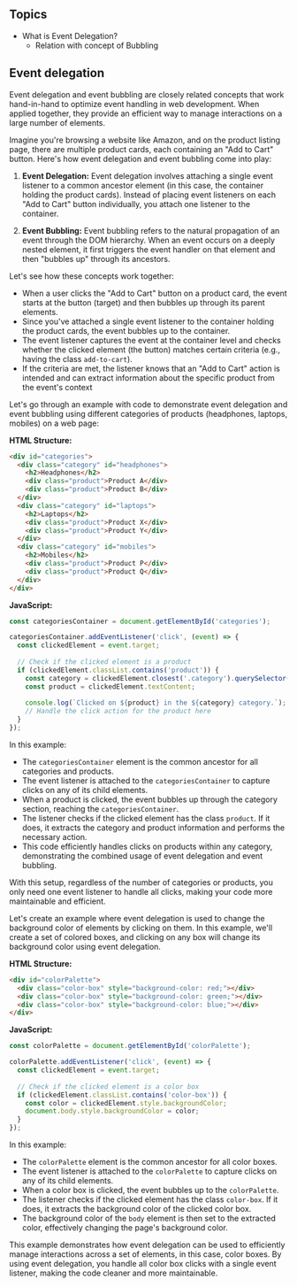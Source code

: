 
## Topics

- What is Event Delegation?
    - Relation with concept of Bubbling 
    

## Event delegation

Event delegation and event bubbling are closely related concepts that work hand-in-hand to optimize event handling in web development. When applied together, they provide an efficient way to manage interactions on a large number of elements.

Imagine you're browsing a website like Amazon, and on the product listing page, there are multiple product cards, each containing an "Add to Cart" button. Here's how event delegation and event bubbling come into play:

1. **Event Delegation:**
   Event delegation involves attaching a single event listener to a common ancestor element (in this case, the container holding the product cards). Instead of placing event listeners on each "Add to Cart" button individually, you attach one listener to the container.

2. **Event Bubbling:**
   Event bubbling refers to the natural propagation of an event through the DOM hierarchy. When an event occurs on a deeply nested element, it first triggers the event handler on that element and then "bubbles up" through its ancestors.

Let's see how these concepts work together:

- When a user clicks the "Add to Cart" button on a product card, the event starts at the button (target) and then bubbles up through its parent elements.
- Since you've attached a single event listener to the container holding the product cards, the event bubbles up to the container.
- The event listener captures the event at the container level and checks whether the clicked element (the button) matches certain criteria (e.g., having the class `add-to-cart`).
- If the criteria are met, the listener knows that an "Add to Cart" action is intended and can extract information about the specific product from the event's context

Let's go through an example with code to demonstrate event delegation and event bubbling using different categories of products (headphones, laptops, mobiles) on a web page:

**HTML Structure:**
```html
<div id="categories">
  <div class="category" id="headphones">
    <h2>Headphones</h2>
    <div class="product">Product A</div>
    <div class="product">Product B</div>
  </div>
  <div class="category" id="laptops">
    <h2>Laptops</h2>
    <div class="product">Product X</div>
    <div class="product">Product Y</div>
  </div>
  <div class="category" id="mobiles">
    <h2>Mobiles</h2>
    <div class="product">Product P</div>
    <div class="product">Product Q</div>
  </div>
</div>
```

**JavaScript:**
```javascript
const categoriesContainer = document.getElementById('categories');

categoriesContainer.addEventListener('click', (event) => {
  const clickedElement = event.target;
  
  // Check if the clicked element is a product
  if (clickedElement.classList.contains('product')) {
    const category = clickedElement.closest('.category').querySelector('h2').textContent;
    const product = clickedElement.textContent;
    
    console.log(`Clicked on ${product} in the ${category} category.`);
    // Handle the click action for the product here
  }
});
```

In this example:

- The `categoriesContainer` element is the common ancestor for all categories and products.
- The event listener is attached to the `categoriesContainer` to capture clicks on any of its child elements.
- When a product is clicked, the event bubbles up through the category section, reaching the `categoriesContainer`.
- The listener checks if the clicked element has the class `product`. If it does, it extracts the category and product information and performs the necessary action.
- This code efficiently handles clicks on products within any category, demonstrating the combined usage of event delegation and event bubbling.

With this setup, regardless of the number of categories or products, you only need one event listener to handle all clicks, making your code more maintainable and efficient.

Let's create an example where event delegation is used to change the background color of elements by clicking on them. In this example, we'll create a set of colored boxes, and clicking on any box will change its background color using event delegation.

**HTML Structure:**
```html
<div id="colorPalette">
  <div class="color-box" style="background-color: red;"></div>
  <div class="color-box" style="background-color: green;"></div>
  <div class="color-box" style="background-color: blue;"></div>
</div>
```

**JavaScript:**
```javascript
const colorPalette = document.getElementById('colorPalette');

colorPalette.addEventListener('click', (event) => {
  const clickedElement = event.target;
  
  // Check if the clicked element is a color box
  if (clickedElement.classList.contains('color-box')) {
    const color = clickedElement.style.backgroundColor;
    document.body.style.backgroundColor = color;
  }
});
```

In this example:

- The `colorPalette` element is the common ancestor for all color boxes.
- The event listener is attached to the `colorPalette` to capture clicks on any of its child elements.
- When a color box is clicked, the event bubbles up to the `colorPalette`.
- The listener checks if the clicked element has the class `color-box`. If it does, it extracts the background color of the clicked color box.
- The background color of the `body` element is then set to the extracted color, effectively changing the page's background color.

This example demonstrates how event delegation can be used to efficiently manage interactions across a set of elements, in this case, color boxes. By using event delegation, you handle all color box clicks with a single event listener, making the code cleaner and more maintainable.
